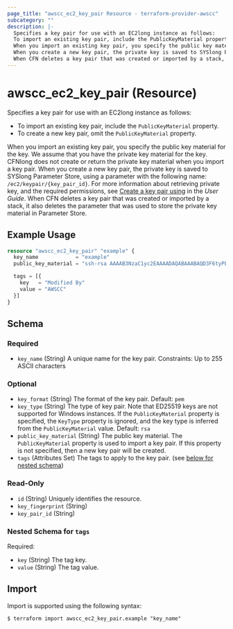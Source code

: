 ```yaml
---
page_title: "awscc_ec2_key_pair Resource - terraform-provider-awscc"
subcategory: ""
description: |-
  Specifies a key pair for use with an EC2long instance as follows:
  To import an existing key pair, include the PublicKeyMaterial property.To create a new key pair, omit the PublicKeyMaterial property.
  When you import an existing key pair, you specify the public key material for the key. We assume that you have the private key material for the key. CFNlong does not create or return the private key material when you import a key pair.
  When you create a new key pair, the private key is saved to SYSlong Parameter Store, using a parameter with the following name: /ec2/keypair/{key_pair_id}. For more information about retrieving private key, and the required permissions, see Create a key pair using https://docs.aws.amazon.com/AWSEC2/latest/UserGuide/create-key-pairs.html#create-key-pair-cloudformation in the User Guide.
  When CFN deletes a key pair that was created or imported by a stack, it also deletes the parameter that was used to store the private key material in Parameter Store.
---
```


# awscc_ec2_key_pair (Resource)

Specifies a key pair for use with an EC2long instance as follows:
  +  To import an existing key pair, include the ``PublicKeyMaterial`` property.
  +  To create a new key pair, omit the ``PublicKeyMaterial`` property.
  
 When you import an existing key pair, you specify the public key material for the key. We assume that you have the private key material for the key. CFNlong does not create or return the private key material when you import a key pair.
 When you create a new key pair, the private key is saved to SYSlong Parameter Store, using a parameter with the following name: ``/ec2/keypair/{key_pair_id}``. For more information about retrieving private key, and the required permissions, see [Create a key pair using](https://docs.aws.amazon.com/AWSEC2/latest/UserGuide/create-key-pairs.html#create-key-pair-cloudformation) in the *User Guide*.
 When CFN deletes a key pair that was created or imported by a stack, it also deletes the parameter that was used to store the private key material in Parameter Store.

## Example Usage

```terraform
resource "awscc_ec2_key_pair" "example" {
  key_name            = "example"
  public_key_material = "ssh-rsa AAAAB3NzaC1yc2EAAAADAQABAAABAQD3F6tyPEFEzV0LX3X8BsXdMsQz1x2cEikKDEY0aIj41qgxMCP/iteneqXSIFZBp5vizPvaoIR3Um9xK7PGoW8giupGn+EPuxIA4cDM4vzOqOkiMPhz5XK0whEjkVzTo4+S0puvDZuwIsdiW9mxhJc7tgBNL0cYlWSYVkz4G/fslNfRPW5mYAM49f4fhtxPb5ok4Q2Lg9dPKVHO/Bgeu5woMc7RY0p1ej6D4CKFE6lymSDJpW0YHX/wqE9+cfEauh7xZcG0q9t2ta6F6fmX0agvpFyZo8aFbXeUBr7osSCJNgvavWbM/06niWrOvYX2xwWdhXmXSrbX8ZbabVohBK41 email@example.com"

  tags = [{
    key   = "Modified By"
    value = "AWSCC"
  }]
}
```

<!-- schema generated by tfplugindocs -->
## Schema

### Required

- `key_name` (String) A unique name for the key pair.
 Constraints: Up to 255 ASCII characters

### Optional

- `key_format` (String) The format of the key pair.
 Default: ``pem``
- `key_type` (String) The type of key pair. Note that ED25519 keys are not supported for Windows instances.
 If the ``PublicKeyMaterial`` property is specified, the ``KeyType`` property is ignored, and the key type is inferred from the ``PublicKeyMaterial`` value.
 Default: ``rsa``
- `public_key_material` (String) The public key material. The ``PublicKeyMaterial`` property is used to import a key pair. If this property is not specified, then a new key pair will be created.
- `tags` (Attributes Set) The tags to apply to the key pair. (see [below for nested schema](#nestedatt--tags))

### Read-Only

- `id` (String) Uniquely identifies the resource.
- `key_fingerprint` (String)
- `key_pair_id` (String)

<a id="nestedatt--tags"></a>
### Nested Schema for `tags`

Required:

- `key` (String) The tag key.
- `value` (String) The tag value.

## Import

Import is supported using the following syntax:

```shell
$ terraform import awscc_ec2_key_pair.example "key_name"
```